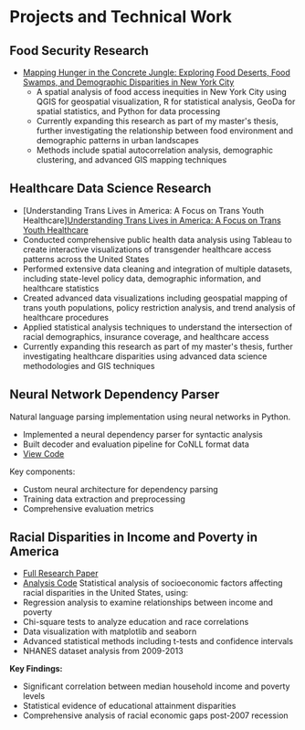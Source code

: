 # Projects and Technical Work

## Food Security Research
- [Mapping Hunger in the Concrete Jungle: Exploring Food Deserts, Food Swamps, and Demographic Disparities in New York City](Mapping%20Hunger%20in%20the%20Concrete%20Jungle_%20Exploring%20Food%20Deserts,%20Food%20Swamps,%20and%20Demographic%20Disparities%20in%20New%20York%20City%20(5).pdf)
  - A spatial analysis of food access inequities in New York City using QGIS for geospatial visualization, R for statistical analysis, GeoDa for spatial statistics, and Python for data processing
  - Currently expanding this research as part of my master's thesis, further investigating the relationship between food environment and demographic patterns in urban landscapes
  - Methods include spatial autocorrelation analysis, demographic clustering, and advanced GIS mapping techniques

## Healthcare Data Science Research 
- [Understanding Trans Lives in America: A Focus on Trans Youth Healthcare][Understanding Trans Lives in America: A Focus on Trans Youth Healthcare](Understanding%20Trans%20Lives%20in%20America_%20A%20Focus%20on%20Trans%20Youth%20Healthcare%20(9).pdf)
 - Conducted comprehensive public health data analysis using Tableau to create interactive visualizations of transgender healthcare access patterns across the United States
 - Performed extensive data cleaning and integration of multiple datasets, including state-level policy data, demographic information, and healthcare statistics
 - Created advanced data visualizations including geospatial mapping of trans youth populations, policy restriction analysis, and trend analysis of healthcare procedures
 - Applied statistical analysis techniques to understand the intersection of racial demographics, insurance coverage, and healthcare access
 - Currently expanding this research as part of my master's thesis, further investigating healthcare disparities using advanced data science methodologies and GIS techniques

## Neural Network Dependency Parser
Natural language parsing implementation using neural networks in Python.
- Implemented a neural dependency parser for syntactic analysis
- Built decoder and evaluation pipeline for CoNLL format data
- [View Code](https://github.com/arianarang4/neural-dependency-parser)

Key components:
- Custom neural architecture for dependency parsing
- Training data extraction and preprocessing
- Comprehensive evaluation metrics

## Racial Disparities in Income and Poverty in America
- [Full Research Paper](Racial%20Disparities%20in%20Income%20and%20Poverty.pdf)
- [Analysis Code]([Python%20Code%20for%20Racial%20Disparities%20Paper.py](https://github.com/arianarang4/projects-github-pages/blob/main/Python%20Code%20for%20Racial%20Disparities%20Paper))
Statistical analysis of socioeconomic factors affecting racial disparities in the United States, using:
- Regression analysis to examine relationships between income and poverty
- Chi-square tests to analyze education and race correlations
- Data visualization with matplotlib and seaborn
- Advanced statistical methods including t-tests and confidence intervals
- NHANES dataset analysis from 2009-2013

**Key Findings:**
- Significant correlation between median household income and poverty levels
- Statistical evidence of educational attainment disparities
- Comprehensive analysis of racial economic gaps post-2007 recession


